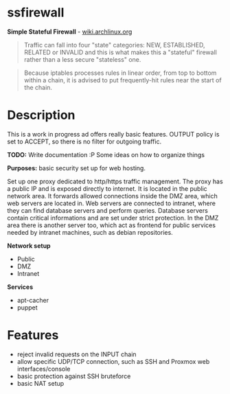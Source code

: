 ssfirewall
==========

**Simple Stateful Firewall** - [wiki.archlinux.org](https://wiki.archlinux.org/index.php/Simple_Stateful_Firewall)

> Traffic can fall into four "state" categories: NEW, ESTABLISHED, RELATED or INVALID and this is what makes this a "stateful" firewall rather than a less secure "stateless" one.

> Because iptables processes rules in linear order, from top to bottom within a chain, it is advised to put frequently-hit rules near the start of the chain.

Description
===========

This is a work in progress ad offers really basic features.
OUTPUT policy is set to ACCEPT, so there is no filter for outgoing traffic.

**TODO:** Write documentation :P
Some ideas on how to organize things

**Purposes:** basic security set up for web hosting.
 
Set up one proxy dedicated to http/https traffic management.
The proxy has a public IP and is exposed directly to internet.
It is located in the public network area.
It forwards allowed connections inside the DMZ area, which web servers are located in. 
Web servers are connected to intranet, where they can find database servers and perform queries.
Database servers contain critical informations and are set under strict protection.
In the DMZ area there is another server too, which act as frontend for public services needed by intranet machines, such as debian repositories.

**Network setup**

- Public
- DMZ
- Intranet

**Services**

- apt-cacher
- puppet

Features
========

- reject invalid requests on the INPUT chain
- allow specific UDP/TCP connection, such as SSH and Proxmox web interfaces/console
- basic protection against SSH bruteforce
- basic NAT setup
